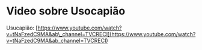 # Video sobre Usocapião

Usucapião: [https://www.youtube.com/watch?v=tNaFzedC9MA&ab\_channel=TVCRECI](https://www.youtube.com/watch?v=tNaFzedC9MA&ab_channel=TVCRECI)

